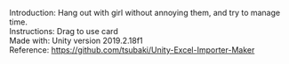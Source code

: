 Introduction: Hang out with girl without annoying them, and try to manage time.   
Instructions: Drag to use card   
Made with: Unity version 2019.2.18f1   
Reference: https://github.com/tsubaki/Unity-Excel-Importer-Maker   
